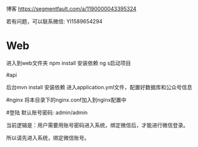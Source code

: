 博客
https://segmentfault.com/a/1190000043395324

若有问题，可以联系微信: YI1589654294

# Web
进入到web文件夹
npm install 安装依赖
ng s启动项目

#api

后台mvn install 安装依赖
进入application.yml文件，配置好数据库和公众号信息

#nginx
将本目录下的nginx.conf加入到nginx配置中

#登陆
默认账号密码: admin/admin

当前逻辑是：用户需要用账号密码进入系统，绑定微信后，才能进行微信登录。

所以请先进入系统，绑定微信账号。
